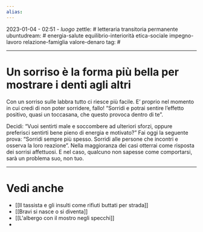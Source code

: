 ```yaml
---
alias: 
---
```

2023-01-04 - 02:51 - *luogo*
zettle: # letteraria transitoria permanente
ubuntudream: # energia-salute equilibrio-interiorità etica-sociale impegno-lavoro relazione-famiglia valore-denaro 
tag: #

---
# Un sorriso è la forma più bella per mostrare i denti agli altri

Con un sorriso sulle labbra tutto ci riesce più facile. E’ proprio nel momento in cui credi di non poter sorridere, fallo! “Sorridi e potrai sentire l’effetto positivo, quasi un toccasana, che questo provoca dentro di te”.

Decidi: “Vuoi sentirti male e soccombere ad ulteriori sforzi, oppure preferisci sentirti bene pieno di energia e motivato?” Fai oggi la seguente prova: “Sorridi sempre più spesso. Sorridi alle persone che incontri e osserva la loro reazione”. Nella maggioranza dei casi otterrai come risposta dei sorrisi affettuosi. E nel caso, qualcuno non sapesse come comportarsi, sarà un problema suo, non tuo.



---
# Vedi anche
- [[Il tassista e gli insulti come rifiuti buttati per strada]]
- [[Bravi si nasce o si diventa]]
- [[L'albergo con il mostro negli specchi]]
- 